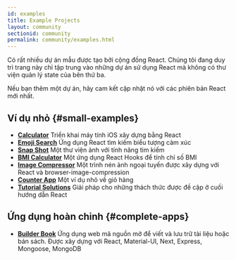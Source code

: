 ```yaml
---
id: examples
title: Example Projects
layout: community
sectionid: community
permalink: community/examples.html
---
```


Có rất nhiều dự án mẫu được tạo bởi cộng đồng React. Chúng tôi đang duy trì trang này chỉ tập trung vào những dự án sử dụng React mà không có thư viện quản lý state của bên thứ ba.

Nếu bạn thêm một dự án, hãy cam kết cập nhật nó với các phiên bản React mới nhất.

## Ví dụ nhỏ {#small-examples}

* **[Calculator](https://github.com/ahfarmer/calculator)** Triển khai máy tính iOS xây dựng bằng React
* **[Emoji Search](https://github.com/ahfarmer/emoji-search)** Ứng dụng React tìm kiếm biểu tượng cảm xúc
* **[Snap Shot](https://github.com/Yog9/SnapShot)** Một thư viện ảnh với tính năng tìm kiếm
* **[BMI Calculator](https://github.com/GermaVinsmoke/bmi-calculator)** Một ứng dụng React Hooks để tính chỉ số BMI
* **[Image Compressor](https://github.com/RaulB-masai/react-image-compressor)** Một trình nén ảnh ngoại tuyến được xây dựng với React và browser-image-compression
* **[Counter App](https://github.com/arnab-datta/counter-app)** Một ví dụ nhỏ về giỏ hàng
* **[Tutorial Solutions](https://github.com/harman052/react-tutorial-solutions)** Giải pháp cho những thách thức được đề cập ở cuối hướng dẫn React

## Ứng dụng hoàn chỉnh {#complete-apps}

* **[Builder Book](https://github.com/builderbook/builderbook)** Ứng dụng web mã nguồn mở để viết và lưu trữ tài liệu hoặc bán sách. Được xây dựng với React, Material-UI, Next, Express, Mongoose, MongoDB

